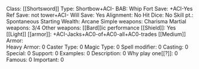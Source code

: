 Class: [[Shortsword]]
Type:  Shortbow+ACI-
BAB: Whip
Fort Save: +ACI-Yes
Ref Save:  not tower+ACI-
Will Save: Yes
Alignment: No
Hit Dice: No
Skill pt.: Spontaneous
Starting Wealth: Arcane
Simple weapons: Charisma
Martial weapons: 3/4
Other weapons: [[Bard]]ic performance
[[Shield]]: Yes
[[Light]] [[armor]]: +ACI-Jacks+AC0-of+AC0-all+AC0-trades
[[Medium]] Armor:  
Heavy Armor: 0
Caster Type: 0
Magic Type: 0
Spell modifier: 0
Casting: 0
Special: 0
Support: 0
Examples: 0
Description: 0
Why play one[[?]]: 0
Famous: 0
Important: 0
